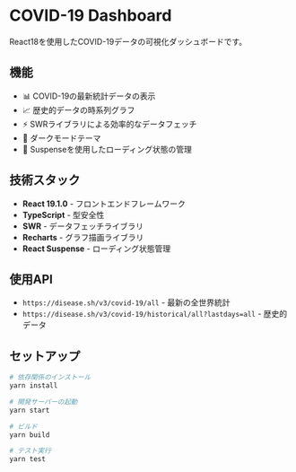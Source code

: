 # COVID-19 Dashboard

React18を使用したCOVID-19データの可視化ダッシュボードです。

## 機能

- 📊 COVID-19の最新統計データの表示
- 📈 歴史的データの時系列グラフ
- ⚡ SWRライブラリによる効率的なデータフェッチ
- 🎨 ダークモードテーマ
- 🔄 Suspenseを使用したローディング状態の管理

## 技術スタック

- **React 19.1.0** - フロントエンドフレームワーク
- **TypeScript** - 型安全性
- **SWR** - データフェッチライブラリ
- **Recharts** - グラフ描画ライブラリ
- **React Suspense** - ローディング状態管理

## 使用API

- `https://disease.sh/v3/covid-19/all` - 最新の全世界統計
- `https://disease.sh/v3/covid-19/historical/all?lastdays=all` - 歴史的データ

## セットアップ

```bash
# 依存関係のインストール
yarn install

# 開発サーバーの起動
yarn start

# ビルド
yarn build

# テスト実行
yarn test
```
